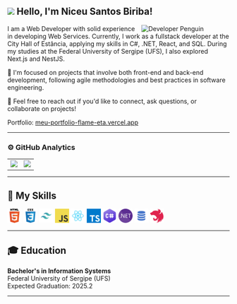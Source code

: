## <img src="https://media.giphy.com/media/hvRJCLFzcasrR4ia7z/giphy.gif" width="30px"/> Hello, I'm Niceu Santos Biriba!

<img src="https://media.giphy.com/media/ua7vVw9awZKWwLSYpW/giphy.gif" alt="Developer Penguin" min-width="200px" max-width="200px" width="200px" align="right">


I am a Web Developer with solid experience in developing Web Services. Currently, I work as a fullstack developer at the City Hall of Estância, applying my skills in C#, .NET, React, and SQL. During my studies at the Federal University of Sergipe (UFS), I also explored Next.js and NestJS.

🔭 I'm focused on projects that involve both front-end and back-end development, following agile methodologies and best practices in software engineering.

💬 Feel free to reach out if you'd like to connect, ask questions, or collaborate on projects!

Portfolio: [meu-portfolio-flame-eta.vercel.app](https://meu-portfolio-flame-eta.vercel.app)

---

### ⚙️ GitHub Analytics

<table>
  <tr>
    <td>
      <a href="https://github.com/niceusts" title="Niceu's GitHub Profile">
        <img height="180em" src="https://github-readme-stats.vercel.app/api?username=niceusts&show_icons=true&theme=dark"/>
      </a>
    </td>
    <td>
      <a href="https://github.com/niceusts" title="Niceu's GitHub Top Languages">
        <img height="180em" src="https://github-readme-stats.vercel.app/api/top-langs/?username=niceusts&layout=compact&langs_count=7&theme=dark"/>
      </a>
    </td>
  </tr>
</table>

---

## 🦄 My Skills

<code><img height="32" src="https://raw.githubusercontent.com/github/explore/379d49236d826364be968345e0a085d044108cff/topics/html/html.png" alt="HTML"/></code>
<code><img height="32" src="https://raw.githubusercontent.com/github/explore/379d49236d826364be968345e0a085d044108cff/topics/css/css.png" alt="CSS"/></code>
<code><img height="32" src="https://raw.githubusercontent.com/github/explore/379d49236d826364be968345e0a085d044108cff/topics/tailwind/tailwind.png" alt="TailwindCSS"/></code>
<code><img height="32" src="https://raw.githubusercontent.com/github/explore/80688e429a7d4ef2fca1e82350fe8e3517d3494d/topics/javascript/javascript.png" alt="JavaScript"/></code>
<code><img height="32" src="https://raw.githubusercontent.com/github/explore/80688e429a7d4ef2fca1e82350fe8e3517d3494d/topics/react/react.png" alt="React"/></code>
<code><img height="32" src="https://raw.githubusercontent.com/github/explore/37c71fdca4e12086faf8c7009793d2eb588c914e/topics/typescript/typescript.png" alt="TypeScript"/></code>
<code><img height="32" src="https://raw.githubusercontent.com/github/explore/37c71fdca4e12086faf8c7009793d2eb588c914e/topics/csharp/csharp.png" alt="C#"/></code>
<code><img height="32" src="https://raw.githubusercontent.com/github/explore/37c71fdca4e12086faf8c7009793d2eb588c914e/topics/dotnet/dotnet.png" alt=".NET"/></code>
<code><img height="32" src="https://raw.githubusercontent.com/github/explore/96943574ba0c0340ba6ea1e6f768e9abe43e34e1/topics/sql/sql.png" alt="SQL Server"/></code>
<code><img height="32" src="https://raw.githubusercontent.com/github/explore/37c71fdca4e12086faf8c7009793d2eb588c914e/topics/nestjs/nestjs.png" alt="NestJS"/></code>

---

## 🎓 Education

**Bachelor's in Information Systems**  
Federal University of Sergipe (UFS)  
Expected Graduation: 2025.2

---

